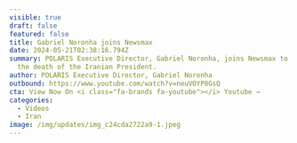 ```yaml
---
visible: true
draft: false
featured: false
title: Gabriel Noronha joins Newsmax
date: 2024-05-21T02:38:16.794Z
summary: POLARIS Executive Director, Gabriel Noronha, joins Newsmax to discuss
  the death of the Iranian President.
author: POLARIS Executive Director, Gabriel Noronha
outbound: https://www.youtube.com/watch?v=neuVOYP8GsQ
cta: View Now On <i class="fa-brands fa-youtube"></i> Youtube →
categories:
  - Videos
  - Iran
image: /img/updates/img_c24cda2722a9-1.jpeg
---
```

